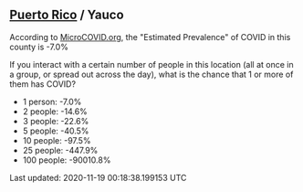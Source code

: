 
## [Puerto Rico](/united-states/puerto-rico) / Yauco

According to [MicroCOVID.org](http://microcovid.org),
the "Estimated Prevalence" of COVID in this county is -7.0%

If you interact with a certain number of people in this location
(all at once in a group, or spread out across the day), what is the chance that
1 or more of them has COVID?

- 1 person: -7.0%
- 2 people: -14.6%
- 3 people: -22.6%
- 5 people: -40.5%
- 10 people: -97.5%
- 25 people: -447.9%
- 100 people: -90010.8%

Last updated: 2020-11-19 00:18:38.199153 UTC
